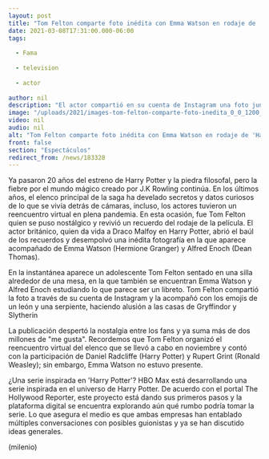```yaml
---
layout: post
title: "Tom Felton comparte foto inédita con Emma Watson en rodaje de 'Harry Potter'"
date: 2021-03-08T17:31:00.000-06:00
tags:
  
  - Fama
  
  - television
  
  - actor
  
author: nil
description: "El actor compartió en su cuenta de Instagram una foto junto a Emma Watson y Alfred Enoch para recordar sus días en el set de grabación de 'Harry Potter'. "
image: "/uploads/2021/images-tom-felton-comparte-foto-inedita_0_0_1200_747.jpg"
video: nil
audio: nil
alt: "Tom Felton comparte foto inédita con Emma Watson en rodaje de 'Harry Potter'"
front: false
section: "Espectáculos"
redirect_from: /news/183328
---
```


Ya pasaron 20 años del estreno de Harry Potter y la piedra filosofal, pero la fiebre por el mundo mágico creado por J.K Rowling continúa. En los últimos años, el elenco principal de la saga ha develado secretos y datos curiosos de lo que se vivía detrás de cámaras, incluso, los actores tuvieron un reencuentro virtual en plena pandemia. En esta ocasión, fue Tom Felton quien se puso nostálgico y revivió un recuerdo del rodaje de la película. El actor británico, quien da vida a Draco Malfoy en Harry Potter, abrió el baúl de los recuerdos y desempolvó una inédita fotografía en la que aparece acompañado de Emma Watson (Hermione Granger) y Alfred Enoch (Dean Thomas).  

En la instantánea aparece un adolescente Tom Felton sentado en una silla alrededor de una mesa, en la que también se encuentran Emma Watson y Alfred Enoch estudiando lo que parece ser un libreto.  Tom Felton compartió la foto a través de su cuenta de Instagram y la acompañó con los emojis de un león y una serpiente, haciendo alusión a las casas de Gryffindor y Slytherin 

La publicación despertó la nostalgia entre los fans y ya suma más de dos millones de "me gusta". Recordemos que Tom Felton organizó el reencuentro virtual del elenco que se llevó a cabo en noviembre y contó con la participación de Daniel Radcliffe (Harry Potter) y Rupert Grint (Ronald Weasley); sin embargo, Emma Watson no estuvo presente.  

¿Una serie inspirada en 'Harry Potter'? HBO Max está desarrollando una serie inspirada en el universo de Harry Potter. De acuerdo con el portal The Hollywood Reporter, este proyecto está dando sus primeros pasos y la plataforma digital se encuentra explorando aún qué rumbo podría tomar la serie.  Lo que asegura el medio es que ambas empresas han entablado múltiples conversaciones con posibles guionistas y ya se han discutido ideas generales.   

(milenio)
